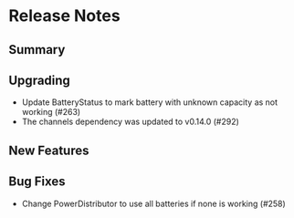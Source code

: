 # Release Notes

## Summary

<!-- Here goes a general summary of what this release is about -->

## Upgrading

* Update BatteryStatus to mark battery with unknown capacity as not working (#263)
* The channels dependency was updated to v0.14.0 (#292)

## New Features

<!-- Here goes the main new features and examples or instructions on how to use them -->

## Bug Fixes

* Change PowerDistributor to use all batteries if none is working (#258)
